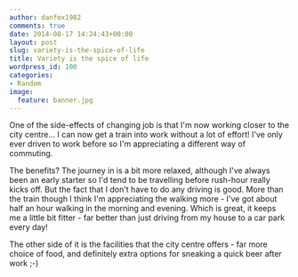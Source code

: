 ```yaml
---
author: danfox1982
comments: true
date: 2014-08-17 14:24:43+00:00
layout: post
slug: variety-is-the-spice-of-life
title: Variety is the spice of life
wordpress_id: 100
categories:
- Random
image:
  feature: banner.jpg
---
```


One of the side-effects of changing job is that I'm now working closer to the city centre... I can now get a train into work without a lot of effort! I've only ever driven to work before so I'm appreciating a different way of commuting.

The benefits? The journey in is a bit more relaxed, although I've always been an early starter so I'd tend to be travelling before rush-hour really kicks off. But the fact that I don't have to do any driving is good. More than the train though I think I'm appreciating the walking more - I've got about half an hour walking in the morning and evening. Which is great, it keeps me a little bit fitter - far better than just driving from my house to a car park every day!

The other side of it is the facilities that the city centre offers - far more choice of food, and definitely extra options for sneaking a quick beer after work ;-)
